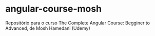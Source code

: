 # angular-course-mosh
Repositório para o curso The Complete Angular Course: Begginer to Advanced, de Mosh Hamedani (Udemy)
